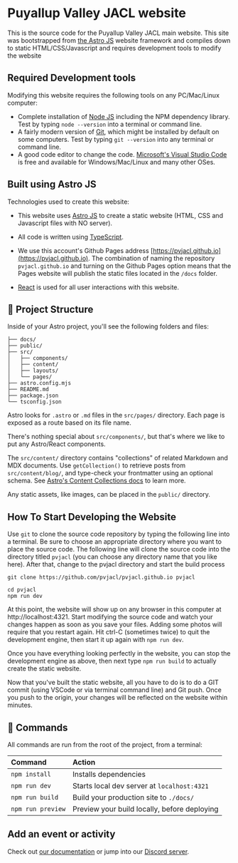 # Puyallup Valley JACL website

This is the source code for the Puyallup Valley JACL main website. This site was bootstrapped from [the Astro JS](https://astro.build) website framework and compiles down to static HTML/CSS/Javascript and requires development tools to modify the website

## Required Development tools

Modifying this website requires the following tools on any PC/Mac/Linux computer:

* Complete installation of [Node JS](https://nodejs.org) including the NPM dependency library. Test by typing ```node --version``` into a terminal or command line.
* A fairly modern version of [Git](https://git-scm.org), which might be installed by default on some computers. Test by typing ```git --version``` into any terminal or command line.
* A good code editor to change the code. [Microsoft's Visual Studio Code](https://code.visualstudio.com/Download) is free and available for Windows/Mac/Linux and many other OSes.

## Built using Astro JS

Technologies used to create this website: 

* This website uses [Astro JS](https://astro.build) to create a static website (HTML, CSS and Javascript files with NO server). 
* All code is written using [TypeScript](https://www.typescriptlang.org/).
* We use this account's Github Pages address [https://pvjacl.github.io](https://pvjacl.github.io). The combination of naming the repository ```pvjacl.github.io``` and turning on the Github Pages option means that the Pages website will publish the static files located in the ```/docs``` folder.

* [React](https://react.dev) is used for all user interactions with this website. 

## 🚀 Project Structure

Inside of your Astro project, you'll see the following folders and files:

```text
├── docs/
├── public/
├── src/
│   ├── components/
│   ├── content/
│   ├── layouts/
│   └── pages/
├── astro.config.mjs
├── README.md
├── package.json
└── tsconfig.json
```

Astro looks for `.astro` or `.md` files in the `src/pages/` directory. Each page is exposed as a route based on its file name.

There's nothing special about `src/components/`, but that's where we like to put any Astro/React components.

The `src/content/` directory contains "collections" of related Markdown and MDX documents. Use `getCollection()` to retrieve posts from `src/content/blog/`, and type-check your frontmatter using an optional schema. See [Astro's Content Collections docs](https://docs.astro.build/en/guides/content-collections/) to learn more.

Any static assets, like images, can be placed in the `public/` directory.

## How To Start Developing the Website

Use ```git``` to clone the source code repository by typing the following line into a terminal. Be sure to choose an appropriate directory where you want to place the source code. The following line will clone the source code into the directory titled ```pvjacl``` (you can choose any directory name that you like here). After that, change to the pvjacl directory and start the build process

```
git clone https://github.com/pvjacl/pvjacl.github.io pvjacl

cd pvjacl
npm run dev
```

At this point, the website will show up on any browser in this computer at http://localhost:4321. Start modifying the source code and watch your changes happen as soon as you save your files. Adding some photos will require that you restart again. Hit ctrl-C (sometimes twice) to quit the development engine, then start it up again with ```npm run dev```.

Once you have everything looking perfectly in the website, you can stop the development engine as above, then next type ```npm run build``` to actually create the static website. 

Now that you've built the static website, all you have to do is to do a GIT commit (using VSCode or via terminal command line) and Git push. Once you push to the origin, your changes will be reflected on the website within minutes.

## 🧞 Commands

All commands are run from the root of the project, from a terminal:

| Command                   | Action                                           |
| :------------------------ | :----------------------------------------------- |
| `npm install`             | Installs dependencies                            |
| `npm run dev`             | Starts local dev server at `localhost:4321`      |
| `npm run build`           | Build your production site to `./docs/`          |
| `npm run preview`         | Preview your build locally, before deploying     |

## Add an event or activity

Check out [our documentation](https://docs.astro.build) or jump into our [Discord server](https://astro.build/chat).
